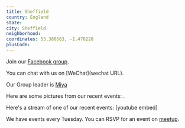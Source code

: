 ```yaml
---
title: Sheffield
country: England
state: 
city: Sheffield
neighborhood: 
coordinates: 53.380663, -1.470228
plusCode:
---
```

Join our [Facebook group](https://www.facebook.com/groups/free.code.camp.sheffield).

You can chat with us on [WeChat](wechat URL).

Our Group leader is [Miya](freecodecamp.org/miya)

Here are some pictures from our recent events:
![]().

Here's a stream of one of our recent events:
[youtube embed]

We have events every Tuesday. You can RSVP for an event on [meetup](meetupurl).
